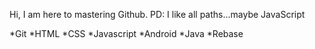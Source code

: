 Hi, I am here to mastering Github.
PD: I like all paths...maybe JavaScript

*Git
*HTML
*CSS
*Javascript
*Android
*Java
*Rebase
